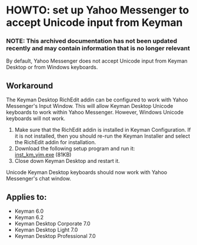 # HOWTO: set up Yahoo Messenger to accept Unicode input from Keyman

### **NOTE**: This archived documentation has not been updated recently and may contain information that is no longer relevant


<p>By default, Yahoo Messenger does not accept Unicode input from Keyman Desktop or from Windows keyboards.</p>

<h2>Workaround</h2>

<p>The Keyman Desktop RichEdit addin can be configured to work with Yahoo Messenger's Input Window.  This will allow Keyman Desktop Unicode keyboards to work within Yahoo Messenger.  However, Windows Unicode keyboards will not work.</p>

<ol>

<li>Make sure that the RichEdit addin is installed in Keyman Configuration.  If it is not installed, then you should re-run the Keyman Installer and select the RichEdit addin for installation.</li>

<li>Download the following setup program and run it:<br /><a href='/support/files/inst_km_yim.exe'>inst_km_yim.exe</a> (81KB)</li>

<li>Close down Keyman Desktop and restart it.</li>
</ol>

<p>Unicode Keyman Desktop keyboards should now work with Yahoo Messenger's chat window.</p>


## Applies to:
 * Keyman 6.0
 * Keyman 6.2
 * Keyman Desktop Corporate 7.0
 * Keyman Desktop Light 7.0
 * Keyman Desktop Professional 7.0
